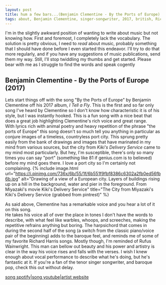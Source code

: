 ```yaml
---
layout: post
title: hum a few bars...(Benjamin Clementine - By the Ports of Europe)
tags: about, Benjamin Clementine, singer-songwriter, 2017, british, Richard Harris, Rufus Wainwright
---
```


I'm in the slightly awkward position of wanting to write about music but not knowing how.  First and foremost, I completely lack the vocabulary.  The solution is pretty obvious, I need to *read* about music, probably something that I should have done before I even started this endeavor.  I'll try to do that more regularly, and if you have any suggestions of music publications, send them my way.
Still, I'll stop twiddling my thumbs and get started.  Please bear with me as I struggle to find the words and speak cogently

## Benjamin Clementine - By the Ports of Europe (2017)
Lets start things off with the song "By the Ports of Europe" by Benjamin Clementine off his 2017 album, *I Tell a Fly*.  This is the first and so far only song I've heard by Clementine so I don't know how characteristic it is of his style, but I was instantly hooked.
This is a fun song with a nice beat that does a great job highlighting Clementine's rich voice and great range.  
With lyrics rich with animal poetry and heavy repetition of the phrase "the ports of Europe" this song doesn't so much tell you anything in particular as conjure images of a timeless, countryless port city.  This sprung pretty easily from the bank of drawings and images that have marinated in my mind from various sources, but the city from *Kiki's Delivery Service* came to my mind most particularly.  But hey, I'm susceptible, there's only so many times you can say "port" (something like 81 if genius.com is to believed) before my mind goes there.  I love a port city so I'm certainly not complaining.
{% include image.html url="https://i.pinimg.com/736x/6b/55/1f/6b551f9fbf8386c6302a2fb0ed56fb6b.jpg" alt="Drawing of a view of a European city.  Layers of buildings rising up on a hill in the background, water and pier in the foreground.  From Miyazaki's movie Kiki's Delivery Service" title="The City from Miyazaki's Kiki's Delivery Service (grabbed from pintrest)" %}

As said above, Clementine has a remarkable voice and you hear a lot of it on this song.  
He takes his voice all of over the place in tones I don't have the words to describe, with what feel like warbles, whoops, and screeches, making the repetitive refrains anything but boring. The harpsichord that comes in during the second half of the song (a switch from the classic piano/voice pair of the beginning) adds to the baroque feel, and reminds me of some of my favorite Richard Harris songs.  Mostly though, I'm reminded of Rufus Wainwright.
This man can bellow out beauty and his power and artistry is clear in the way his voice rises and falls with the verses.  I wish I knew enough about vocal performance to describe what he's doing, but he's fantastic at it.  If you're a fan of the tenor singer songwriter, and baroque pop, check this out without delay. 

[song spotify](https://open.spotify.com/track/411Qs2xke6fy5vk9432eQU?si=e28c9bfba6114ec)|[song youtube](https://open.spotify.com/track/411Qs2xke6fy5vk9432eQU?si=e28c9bfba6114ec7)|[artist website](https://www.benjaminclementine.com/)
